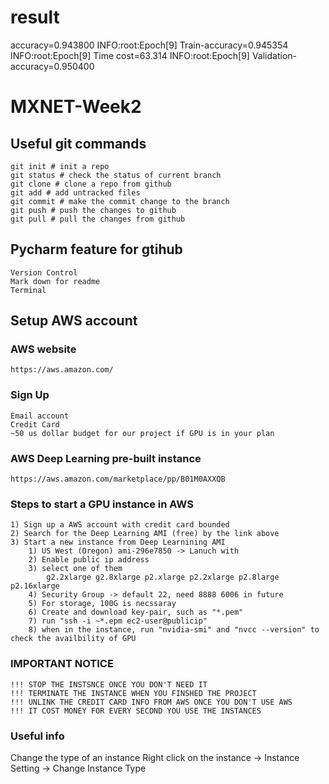 # result
accuracy=0.943800 
INFO:root:Epoch[9] Train-accuracy=0.945354 
INFO:root:Epoch[9] Time cost=63.314 
INFO:root:Epoch[9] Validation-accuracy=0.950400

# MXNET-Week2

## Useful git commands
 
    git init # init a repo 
    git status # check the status of current branch 
    git clone # clone a repo from github 
    git add # add untracked files 
    git commit # make the commit change to the branch 
    git push # push the changes to github 
    git pull # pull the changes from github 

## Pycharm feature for gtihub 
    Version Control 
    Mark down for readme 
    Terminal 
    
## Setup AWS account 

### AWS website 
    https://aws.amazon.com/
### Sign Up

    Email account
    Credit Card 
    ~50 us dollar budget for our project if GPU is in your plan

### AWS Deep Learning pre-built instance 
    https://aws.amazon.com/marketplace/pp/B01M0AXXQB
    
### Steps to start a GPU instance in AWS 
    1) Sign up a AWS account with credit card bounded 
    2) Search for the Deep Learning AMI (free) by the link above
    3) Start a new instance from Deep Learnining AMI 
        1) US West (Oregon)	ami-296e7850 -> Lanuch with
        2) Enable public ip address
        3) select one of them 
            g2.2xlarge g2.8xlarge p2.xlarge p2.2xlarge p2.8large p2.16xlarge
        4) Security Group -> default 22, need 8888 6006 in future 
        5) For storage, 100G is necssaray 
        6) Create and download key-pair, such as "*.pem"
        7) run "ssh -i ~*.epm ec2-user@publicip"
        8) when in the instance, run "nvidia-smi" and "nvcc --version" to check the availbility of GPU
        
### IMPORTANT NOTICE 
    !!! STOP THE INSTSNCE ONCE YOU DON'T NEED IT
    !!! TERMINATE THE INSTANCE WHEN YOU FINSHED THE PROJECT 
    !!! UNLINK THE CREDIT CARD INFO FROM AWS ONCE YOU DON'T USE AWS
    !!! IT COST MONEY FOR EVERY SECOND YOU USE THE INSTANCES

### Useful info

Change the type of an instance 
    Right click on the instance -> Instance Setting -> Change Instance Type 
     
